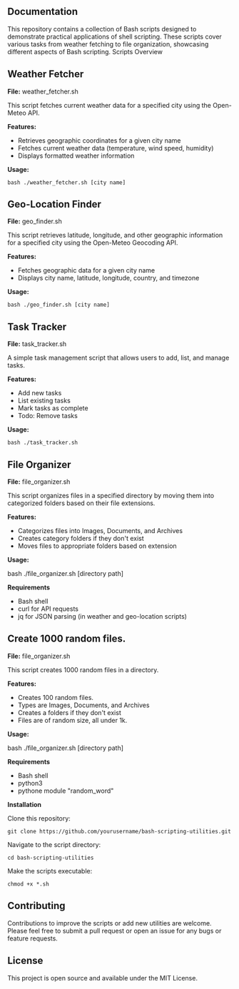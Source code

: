 
## Documentation

This repository contains a collection of Bash scripts designed to demonstrate practical applications of shell scripting. These scripts cover various tasks from weather fetching to file organization, showcasing different aspects of Bash scripting. Scripts Overview

## Weather Fetcher

**File:** weather_fetcher.sh

This script fetches current weather data for a specified city using the Open-Meteo API.

**Features:**

* Retrieves geographic coordinates for a given city name
* Fetches current weather data (temperature, wind speed, humidity)
* Displays formatted weather information

**Usage:**

    bash ./weather_fetcher.sh [city name]

## Geo-Location Finder

**File:** geo_finder.sh

This script retrieves latitude, longitude, and other geographic information for a specified city using the Open-Meteo Geocoding API.

**Features:**

* Fetches geographic data for a given city name
* Displays city name, latitude, longitude, country, and timezone

**Usage:**

    bash ./geo_finder.sh [city name]

## Task Tracker

**File:** task_tracker.sh

A simple task management script that allows users to add, list, and manage tasks.

**Features:**

* Add new tasks
* List existing tasks
* Mark tasks as complete
* Todo: Remove tasks

**Usage:**

    bash ./task_tracker.sh

## File Organizer

**File:** file_organizer.sh

This script organizes files in a specified directory by moving them into categorized folders based on their file extensions.

**Features:**

* Categorizes files into Images, Documents, and Archives
* Creates category folders if they don't exist
* Moves files to appropriate folders based on extension

**Usage:**

bash ./file_organizer.sh [directory path]

**Requirements**
* Bash shell
* curl for API requests
* jq for JSON parsing (in weather and geo-location scripts)

## Create 1000 random files. 

**File:** file_organizer.sh

This script creates 1000 random files in a directory. 

**Features:**

* Creates 100 random files.
* Types are Images, Documents, and Archives
* Creates a folders if they don't exist
* Files are of random size, all under 1k.

**Usage:**

bash ./file_organizer.sh [directory path]

**Requirements**
* Bash shell
* python3
* pythone module "random_word"


**Installation**

Clone this repository:

    git clone https://github.com/yourusername/bash-scripting-utilities.git

Navigate to the script directory:

    cd bash-scripting-utilities

Make the scripts executable:

    chmod +x *.sh

    

## Contributing

Contributions to improve the scripts or add new utilities are welcome. Please feel free to submit a pull request or open an issue for any bugs or feature requests. 

## License

This project is open source and available under the MIT License.




